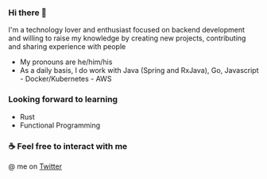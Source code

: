 ### Hi there 👋

I'm a technology lover and enthusiast focused on backend development and willing to raise my knowledge by creating new projects, contributing and sharing experience with people

- My pronouns are he/him/his
- As a daily basis, I do work with Java (Spring and RxJava), Go, Javascript - Docker/Kubernetes - AWS

### Looking forward to learning

- Rust
- Functional Programming

### ☕ Feel free to interact with me
@ me on [Twitter](https://twitter.com/GabrielF_Mag)
